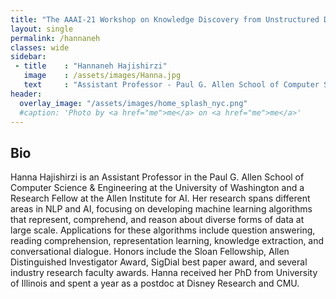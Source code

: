 ```yaml
---
title: "The AAAI-21 Workshop on Knowledge Discovery from Unstructured Data in Financial Services"
layout: single
permalink: /hannaneh
classes: wide
sidebar:
 - title    : "Hannaneh Hajishirzi"
   image    : /assets/images/Hanna.jpg
   text     : "Assistant Professor - Paul G. Allen School of Computer Science and Engineering, University of Washington and Research Fellow, Allen Institute for AI"
header:
  overlay_image: "/assets/images/home_splash_nyc.png"
  #caption: 'Photo by <a href="me">me</a> on <a href="me">me</a>'
---
```

<h2>Bio</h2>

Hanna Hajishirzi is an Assistant Professor in the Paul G. Allen School of Computer Science & Engineering at the University of Washington and a Research Fellow at the Allen Institute for AI. Her research spans different areas in NLP and AI, focusing on developing machine learning algorithms that represent, comprehend, and reason about diverse forms of data at large scale. Applications for these algorithms include question answering, reading comprehension, representation learning, knowledge extraction, and conversational dialogue. Honors include the Sloan Fellowship, Allen Distinguished Investigator Award, SigDial best paper award, and several industry research faculty awards. Hanna received her PhD from University of Illinois and spent a year as a postdoc at Disney Research and CMU.